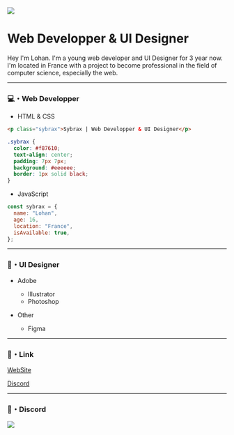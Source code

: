 <img src="https://sybrax.dev/opengraph-image.png?51c6ef22de7ac717">
<h1>Web Developper & UI Designer</h1>
<p>Hey I'm Lohan. I'm a young web developer and UI Designer for 3 year now. I'm located in France with a project to become professional in the field of computer science, especially the web. </p>

---

<h3>💻・Web Developper</h3>

+ HTML & CSS
```html
<p class="sybrax">Sybrax | Web Developper & UI Designer</p>
```
```css
.sybrax {
  color: #f87610;
  text-align: center;
  padding: 7px 7px;
  background: #eeeeee;
  border: 1px solid black;
}
```

+ JavaScript

```js
const sybrax = {
  name: "Lohan",
  age: 16,
  location: "France",
  isAvailable: true,
};
```

---

<h3>🎨・UI Designer</h3>

+ Adobe
  + Illustrator
  + Photoshop

+ Other
  + Figma
  
---
  
<h3>🔗・Link</h3>

[WebSite](https://sybrax.dev)

[Discord](https://discord.gg/dJFFpaQ)
 
 ---
 
 <h3>🌙・Discord</h3>
 <a href="https://discord.com/users/324528338574114817">
  <img src="https://lanyard.cnrad.dev/api/324528338574114817">
</a>
